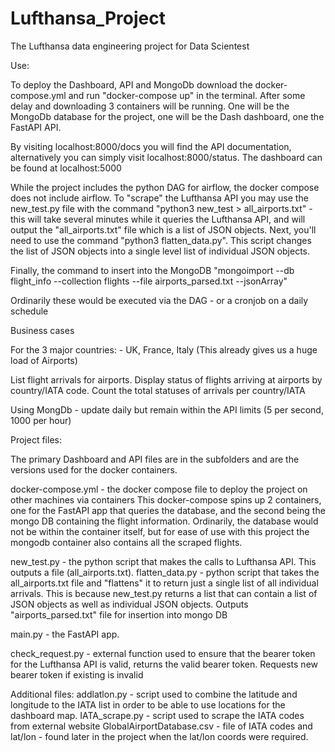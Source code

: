# Lufthansa_Project
The Lufthansa data engineering project for Data Scientest

Use:

To deploy the Dashboard, API and MongoDb download the docker-compose.yml and run "docker-compose up" in the terminal. After some delay and downloading 3 containers will be running. One will be the MongoDb database for the project, one will be the Dash dashboard, one the FastAPI API.

By visiting localhost:8000/docs you will find the API documentation, alternatively you can simply visit localhost:8000/status.
The dashboard can be found at localhost:5000

While the project includes the python DAG for airflow, the docker compose does not include airflow. To "scrape" the Lufthansa API you may use the new_test.py file with the command "python3 new_test > all_airports.txt" - this will take several minutes while it queries the Lufthansa API, and will output the "all_airports.txt" file which is a list of JSON objects. Next, you'll need to use the command "python3 flatten_data.py". This script changes the list of JSON objects into a single level list of individual JSON objects.

Finally, the command to insert into the MongoDB "mongoimport --db flight_info --collection flights --file airports_parsed.txt --jsonArray"

Ordinarily these would be executed via the DAG - or a cronjob on a daily schedule


Business cases

For the 3 major countries: - UK, France, Italy (This already gives us a huge load of Airports)

List flight arrivals for airports. Display status of flights arriving at airports by country/IATA code.
Count the total statuses of arrivals per country/IATA

Using MongDb - update daily but remain within the API limits (5 per second, 1000 per hour)


Project files:

The primary Dashboard and API files are in the subfolders and are the versions used for the docker containers. 

docker-compose.yml - the docker compose file to deploy the project on other machines via containers
  This docker-compose spins up 2 containers, one for the FastAPI app that queries the database, and the second being the mongo DB containing the flight information.
  Ordinarily, the database would not be within the container itself, but for ease of use with this project the mongodb container also contains all the scraped flights.
 
new_test.py - the python script that makes the calls to Lufthansa API. This outputs a file (all_airports.txt).
flatten_data.py - python script that takes the all_airports.txt file and "flattens" it to return just a single list of all individual arrivals. This is because new_test.py returns a list that can contain a list of JSON objects as well as individual JSON objects. Outputs "airports_parsed.txt" file for insertion into mongo DB

main.py - the FastAPI app. 

check_request.py - external function used to ensure that the bearer token for the Lufthansa API is valid, returns the valid bearer token. Requests new bearer token if existing is invalid

Additional files:
addlatlon.py - script used to combine the latitude and longitude to the IATA list in order to be able to use locations for the dashboard map.
IATA_scrape.py - script used to scrape the IATA codes from external website
GlobalAirportDatabase.csv - file of IATA codes and lat/lon - found later in the project when the lat/lon coords were required.

